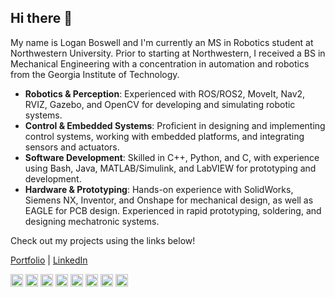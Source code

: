 ## Hi there 👋
My name is Logan Boswell and I'm currently an MS in Robotics student at Northwestern University. Prior to starting at Northwestern, I received a BS in Mechanical Engineering with a concentration in automation and robotics from the Georgia Institute of Technology.

- **Robotics & Perception**: Experienced with ROS/ROS2, MoveIt, Nav2, RVIZ, Gazebo, and OpenCV for developing and simulating robotic systems.  
- **Control & Embedded Systems**: Proficient in designing and implementing control systems, working with embedded platforms, and integrating sensors and actuators.  
- **Software Development**: Skilled in C++, Python, and C, with experience using Bash, Java, MATLAB/Simulink, and LabVIEW for prototyping and development.
- **Hardware & Prototyping**: Hands-on experience with SolidWorks, Siemens NX, Inventor, and Onshape for mechanical design, as well as EAGLE for PCB design. Experienced in rapid prototyping, soldering, and designing mechatronic systems.  

Check out my projects using the links below!

[Portfolio](https://lbos7.github.io) | [LinkedIn](https://www.linkedin.com/in/lbos7/)

<img src="https://img.shields.io/badge/ROS-22314E?style=flat-square&logo=ROS&logoColor=white" height="20"/> <img src="https://img.shields.io/badge/C-00599C?style=flat-square&logo=C&logoColor=white" height="20"/> <img src="https://img.shields.io/badge/C++-00599C?style=flat-square&logo=C%2B%2B&logoColor=white" height="20"/>  <img src="https://img.shields.io/badge/Python-3766AB?style=flat-square&logo=Python&logoColor=white" height="20"/> <img src="https://img.shields.io/badge/C%23-239120?style=flat-square&logo=C%23&logoColor=white" height="20"/> <img src="https://img.shields.io/badge/Java-007396?style=flat-square&logo=Java&logoColor=white" height="20"/> <img src="https://img.shields.io/badge/MATLAB-FF452F?style=flat-square&logo=Mathworks&logoColor=white" height="20"/>  <img src="https://img.shields.io/badge/SolidWorks-FF3333?style=flat-square&logo=Solidworks&logoColor=white" height="20"/> 




<!--
<div style="display: flex; flex-wrap: wrap;">
    <img style="height: 170px; width: auto;" align="left" src="https://github-readme-stats.vercel.app/api/top-langs?username=Sharwin24&show_icons=true&locale=en&layout=compact" alt="Sharwin24" />
</div>
-->
